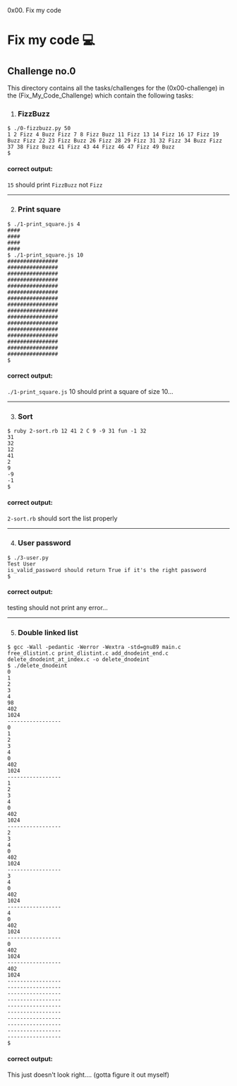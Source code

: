 0x00. Fix my code


# Fix my code 💻

## Challenge no.0

This directory contains all the tasks/challenges for the (0x00-challenge) in the (Fix_My_Code_Challenge) which contain the following tasks:

1. ### FizzBuzz
```
$ ./0-fizzbuzz.py 50
1 2 Fizz 4 Buzz Fizz 7 8 Fizz Buzz 11 Fizz 13 14 Fizz 16 17 Fizz 19 Buzz Fizz 22 23 Fizz Buzz 26 Fizz 28 29 Fizz 31 32 Fizz 34 Buzz Fizz 37 38 Fizz Buzz 41 Fizz 43 44 Fizz 46 47 Fizz 49 Buzz
$
```
#### correct output:
`15` should print `FizzBuzz` not `Fizz`

---

2. ### Print square
```
$ ./1-print_square.js 4
####
####
####
####
$ ./1-print_square.js 10
################
################
################
################
################
################
################
################
################
################
################
################
################
################
################
################
$
```
#### correct output:
`./1-print_square.js` 10 should print a square of size 10…

---


3. ### Sort
```
$ ruby 2-sort.rb 12 41 2 C 9 -9 31 fun -1 32
31
32
12
41
2
9
-9
-1
$
```
#### correct output:
`2-sort.rb` should sort the list properly

---


4. ### User password
```
$ ./3-user.py 
Test User
is_valid_password should return True if it's the right password
$
```
#### correct output:
testing should not print any error…

---


5. ### Double linked list

```
$ gcc -Wall -pedantic -Werror -Wextra -std=gnu89 main.c free_dlistint.c print_dlistint.c add_dnodeint_end.c delete_dnodeint_at_index.c -o delete_dnodeint
$ ./delete_dnodeint 
0
1
2
3
4
98
402
1024
-----------------
0
1
2
3
4
0
402
1024
-----------------
1
2
3
4
0
402
1024
-----------------
2
3
4
0
402
1024
-----------------
3
4
0
402
1024
-----------------
4
0
402
1024
-----------------
0
402
1024
-----------------
402
1024
-----------------
-----------------
-----------------
-----------------
-----------------
-----------------
-----------------
-----------------
-----------------
-----------------
$
```
#### correct output:
This just doesn't look right.... (gotta figure it out myself)

